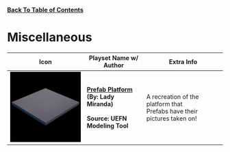 
**[Back To Table of Contents](/Table%20of%20Contents.md)**
# Miscellaneous

| Icon | Playset Name w/ Author | Extra Info |
|-----------------------------------------|-----------------|-----------------|
| <img src=".assets/Platform.png" width="256"/> | **[Prefab Platform](https://mega.nz/file/3gAjALqJ#vapTVsFSnV9AkHiYp60JK_ttBSEGJmBuMvSpyUxzya0)**<br>**(By: Lady Miranda)**<br><br>**Source: UEFN<br>Modeling Tool** | A recreation of the platform that<br>Prefabs have their pictures taken on!|
